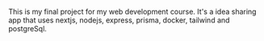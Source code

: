 This is my final project for my web development course. It's a idea sharing app that uses nextjs, nodejs, express, prisma, docker, tailwind and postgreSql.
